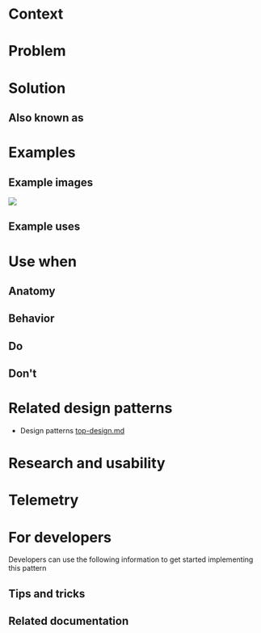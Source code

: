 <!-- This is the template to use when creating a new design pattern document -->
# <NAME>
<!-- Fill in the name above and then write a short description of the design pattern.  For example
"Forms are the manner in which we gather and validate user input."
-->

# Context
<!-- Short description of the context.  For example, "Users input information when managing Azure resources." -->

# Problem
<!-- Short description of the problem.  For example, 
"Users need to input information to create, deploy and configure resources."
-->

# Solution
<!-- Short description of the solution For example 
"The portal offers several input methods with consistent field and form validation to ensure users can easily input information and understand whether that info is valid.  " 
-->

## Also known as
<!-- Bulleted list of other terms used to describe the solution, if any -->

# Examples

## Example images
<!-- Include example image of the solution in the portal -->
<div style="max-width:800px">
<img alttext="Example image" src="../media/<folder>/<image_name>.png"  />
</div>

## Example uses
<!-- Descriptions and ideally deep links into the portal for running examples -->

# Use when
<!-- Description of when to use this solution.  For example "User is creating a resource" -->

## Anatomy
<!-- Image demonstrating the solution with numerical callouts to the solution components.
     Bulleted list of the callouts with explanations of each
-->

## Behavior
<!-- Description of overall behavior -->

## Do
<!-- Bulleted list of reminders for best practices-->

## Don't 
<!-- Bulleted list of things to avoid -->

# Related design patterns
<!-- Links to related design patterns.  Always include the link to the readme -->
* Design patterns [top-design.md](top-design.md)

# Research and usability
<!-- Links to the research for the solution -->

# Telemetry
<!-- Links to portal telemetry showing the solution usage -->

# For developers
Developers can use the following information to get started implementing this pattern

## Tips and tricks
<!-- Bulleted list of tips and tricks for developers -->

## Related documentation
<!-- Links to related developer docs -->
